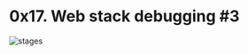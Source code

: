 # 0x17. Web stack debugging #3

![stages](https://s3.amazonaws.com/intranet-projects-files/holbertonschool-sysadmin_devops/293/d42WuBh.png)
